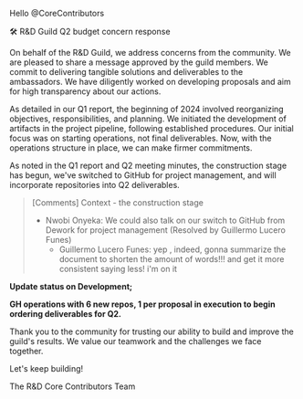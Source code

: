 Hello @CoreContributors



🛠️ R&D Guild Q2 budget concern response



On behalf of the R&D Guild, we address concerns from the community. We are pleased to share a message approved by the guild members. We commit to delivering tangible solutions and deliverables to the ambassadors. We have diligently worked on developing proposals and aim for high transparency about our actions.



As detailed in our Q1 report, the beginning of 2024 involved reorganizing objectives, responsibilities, and planning. We initiated the development of artifacts in the project pipeline, following established procedures. Our initial focus was on starting operations, not final deliverables. Now, with the operations structure in place, we can make firmer commitments.



As noted in the Q1 report and Q2 meeting minutes, the construction stage has begun, we've switched to GitHub for project management, and will incorporate repositories into Q2 deliverables. 

> [Comments]
> Context - the construction stage
> * Nwobi Onyeka: We could also talk on our switch to GitHub from Dework for project management (Resolved by Guillermo Lucero Funes)
>   - Guillermo Lucero Funes: yep , indeed, gonna summarize the document to shorten the amount of words!!! and get it more consistent saying less! i'm on it
>



**Update status on Development;**

**GH operations with 6 new repos, 1 per proposal in execution to begin ordering deliverables for Q2.**





Thank you to the community for trusting our ability to build and improve the guild's results. We value our teamwork and the challenges we face together.





Let's keep building!

The R&D Core Contributors Team

